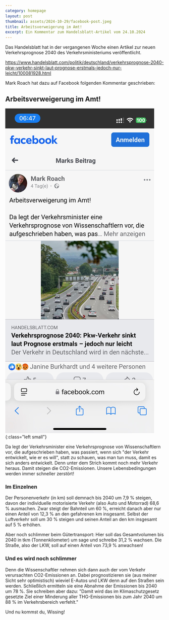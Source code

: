 ```yaml
---
category: homepage
layout: post
thumbnail: assets/2024-10-29/facebook-post.jpeg
title: Arbeitsverweigerung im Amt!
excerpt: Ein Kommentar zum Handelsblatt-Artikel vom 24.10.2024
---
```


Das Handelsblatt hat in der vergangenen Woche einen Artikel zur neuen Verkehrsprognose 2040 des Verkehrsministeriums veröffentlicht.

<https://www.handelsblatt.com/politik/deutschland/verkehrsprognose-2040-pkw-verkehr-sinkt-laut-prognose-erstmals-jedoch-nur-leicht/100081928.html>

Mark Roach hat dazu auf Facebook folgenden Kommentar geschrieben:

## Arbeitsverweigerung im Amt!

![Facebook-Post von Mark Roach](/assets/2024-10-29/facebook-post.jpeg){:class="left small"}

Da legt der Verkehrsminister eine Verkehrsprognose von Wissenschaftlern vor, die aufgeschrieben haben, was passiert, wenn sich "der Verkehr entwickelt, wie er es will", statt zu schauen, was man tun muss, damit es sich anders entwickelt. Denn unter dem Strich kommt noch mehr Verkehr heraus. Damit steigen die CO2-Emissionen. Unsere Lebensbedingungen werden immer schneller zerstört!

### Im Einzelnen

Der Personenverkehr (in km) soll demnach bis 2040 um 7,9 % steigen, davon der individuelle motorisierte Verkehr (also Auto und Motorrad) 68,6 % ausmachen. Zwar steigt der Bahnteil um 60 %, erreicht danach aber nur einen Anteil von 12,3 % an den gefahrenen km insgesamt. Selbst der Luftverkehr soll um 30 % steigen und seinen Anteil an den km insgesamt auf 5 % erhöhen.

Aber noch schlimmer beim Gütertransport: Hier soll das Gesamtvolumen bis 2040 in tkm (Tonnenkilometer) um sage und schreibe 31,2 % wachsen. Die Straße, also der LKW, soll auf einen Anteil von 73,9 % anwachsen!

### Und es wird noch schlimmer

Denn die Wissenschaftler nehmen sich dann auch der vom Verkehr verursachten CO2-Emissionen an. Dabei prognostizieren sie (aus meiner Sicht sehr optimistisch) wieviel E-Autos und LKW denn auf den Straßen sein werden. Schließlich ermitteln sie eine Abnahme der Emissionen bis 2040 um 78 %. Sie schreiben aber dazu: "Damit wird das im Klimaschutzgesetz gesetzte Ziel einer Minderung aller THG-Emissionen bis zum Jahr 2040 um 88 % im Verkehrsbereich verfehlt."

Und nu kommst du, Wissing!
